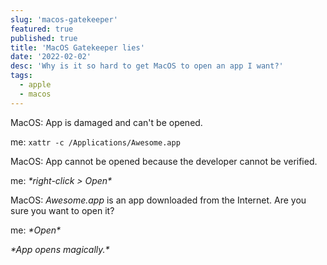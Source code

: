 ```yaml
---
slug: 'macos-gatekeeper'
featured: true
published: true
title: 'MacOS Gatekeeper lies'
date: '2022-02-02'
desc: 'Why is it so hard to get MacOS to open an app I want?'
tags:
  - apple
  - macos
---
```


MacOS: App is damaged and can't be opened.

me: `xattr -c /Applications/Awesome.app`

MacOS: App cannot be opened because the developer cannot be verified.

me: *\*right-click > Open\**

MacOS: *Awesome.app* is an app downloaded from the Internet. 
Are you sure you want to open it?

me: *\*Open\**

*\*App opens magically.\**
